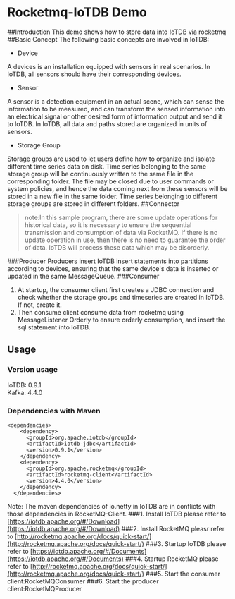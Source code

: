 <!--

    Licensed to the Apache Software Foundation (ASF) under one
    or more contributor license agreements.  See the NOTICE file
    distributed with this work for additional information
    regarding copyright ownership.  The ASF licenses this file
    to you under the Apache License, Version 2.0 (the
    "License"); you may not use this file except in compliance
    with the License.  You may obtain a copy of the License at

        http://www.apache.org/licenses/LICENSE-2.0

    Unless required by applicable law or agreed to in writing,
    software distributed under the License is distributed on an
    "AS IS" BASIS, WITHOUT WARRANTIES OR CONDITIONS OF ANY
    KIND, either express or implied.  See the License for the
    specific language governing permissions and limitations
    under the License.

-->
# Rocketmq-IoTDB Demo
##Introduction
This demo shows how to store data into IoTDB via rocketmq
##Basic Concept
The following basic concepts are involved in IoTDB:

* Device

A devices is an installation equipped with sensors in real scenarios. In IoTDB, all sensors should have their corresponding devices.

* Sensor

A sensor is a detection equipment in an actual scene, which can sense the information to be measured, and can transform the sensed information into an electrical signal or other desired form of information output and send it to IoTDB. In IoTDB, all data and paths stored are organized in units of sensors.

* Storage Group

Storage groups are used to let users define how to organize and isolate different time series data on disk. Time series belonging to the same storage group will be continuously written to the same file in the corresponding folder. The file may be closed due to user commands or system policies, and hence the data coming next from these sensors will be stored in a new file in the same folder. Time series belonging to different storage groups are stored in different folders.
##Connector
> note:In this sample program, there are some update operations for historical data, so it is necessary to ensure the sequential transmission and consumption of data via RocketMQ. If there is no update operation in use, then there is no need to guarantee the order of data. IoTDB will process these data which may be disorderly.

###Producer
Producers insert IoTDB insert statements into partitions according to devices, ensuring that the same device's data is inserted or updated in the same MessageQueue.
###Consumer 
1. At startup, the consumer client first creates a JDBC connection and check whether the storage groups and timeseries are created in IoTDB. If not, create it.  
2. Then consume client consume data from rocketmq using MessageListener Orderly to ensure orderly consumption, and insert the sql statement into IoTDB.

## Usage
### Version usage
IoTDB: 0.9.1  
Kafka: 4.4.0
### Dependencies with Maven

```
<dependencies>
    <dependency>
      <groupId>org.apache.iotdb</groupId>
      <artifactId>iotdb-jdbc</artifactId>
      <version>0.9.1</version>
    </dependency>
    <dependency>
      <groupId>org.apache.rocketmq</groupId>
      <artifactId>rocketmq-client</artifactId>
      <version>4.4.0</version>
    </dependency>
  </dependencies>
```
Note: The maven dependencies of io.netty in IoTDB are in conflicts with those dependencies in RocketMQ-Client.
###1. Install IoTDB
please refer to [https://iotdb.apache.org/#/Download](https://iotdb.apache.org/#/Download)
###2. Install RocketMQ
pleasr refer to [http://rocketmq.apache.org/docs/quick-start/](http://rocketmq.apache.org/docs/quick-start/)
###3. Startup IoTDB
please refer to [https://iotdb.apache.org/#/Documents](https://iotdb.apache.org/#/Documents)
###4. Startup RocketMQ
please refer to [http://rocketmq.apache.org/docs/quick-start/](http://rocketmq.apache.org/docs/quick-start/)
###5. Start the consumer client:RocketMQConsumer
###6. Start the producer client:RocketMQProducer
